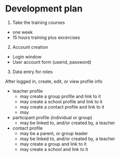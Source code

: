 # Development plan

1) Take the training courses

* one week
* 15 hours training plus excercises

2) Account creation

* Login window
* User account form (userid, password)

3) Data entry for roles

After logged in, create, edit, or view profile info
* teacher profile
  * may create a group profile and link to it
  * may create a school profile and link to it
  * may create a contact profile and link to it
  * may 
* participant profile (individual or group)
  * may be linked to, and/or created by, a teacher
* contact profile
  * may be a parent, or group leader
  * may be linked to, and/or created by, a teacher
  * may create a group and link to it
  * may create a school and link to it

